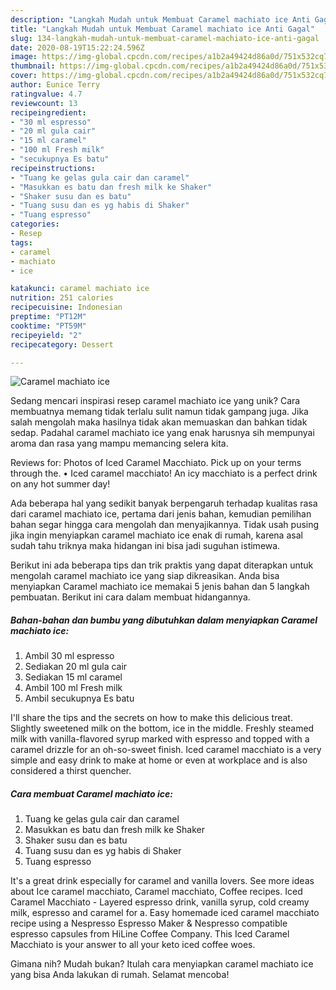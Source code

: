 ```yaml
---
description: "Langkah Mudah untuk Membuat Caramel machiato ice Anti Gagal"
title: "Langkah Mudah untuk Membuat Caramel machiato ice Anti Gagal"
slug: 134-langkah-mudah-untuk-membuat-caramel-machiato-ice-anti-gagal
date: 2020-08-19T15:22:24.596Z
image: https://img-global.cpcdn.com/recipes/a1b2a49424d86a0d/751x532cq70/caramel-machiato-ice-foto-resep-utama.jpg
thumbnail: https://img-global.cpcdn.com/recipes/a1b2a49424d86a0d/751x532cq70/caramel-machiato-ice-foto-resep-utama.jpg
cover: https://img-global.cpcdn.com/recipes/a1b2a49424d86a0d/751x532cq70/caramel-machiato-ice-foto-resep-utama.jpg
author: Eunice Terry
ratingvalue: 4.7
reviewcount: 13
recipeingredient:
- "30 ml espresso"
- "20 ml gula cair"
- "15 ml caramel"
- "100 ml Fresh milk"
- "secukupnya Es batu"
recipeinstructions:
- "Tuang ke gelas gula cair dan caramel"
- "Masukkan es batu dan fresh milk ke Shaker"
- "Shaker susu dan es batu"
- "Tuang susu dan es yg habis di Shaker"
- "Tuang espresso"
categories:
- Resep
tags:
- caramel
- machiato
- ice

katakunci: caramel machiato ice 
nutrition: 251 calories
recipecuisine: Indonesian
preptime: "PT12M"
cooktime: "PT59M"
recipeyield: "2"
recipecategory: Dessert

---
```



![Caramel machiato ice](https://img-global.cpcdn.com/recipes/a1b2a49424d86a0d/751x532cq70/caramel-machiato-ice-foto-resep-utama.jpg)

Sedang mencari inspirasi resep caramel machiato ice yang unik? Cara membuatnya memang tidak terlalu sulit namun tidak gampang juga. Jika salah mengolah maka hasilnya tidak akan memuaskan dan bahkan tidak sedap. Padahal caramel machiato ice yang enak harusnya sih mempunyai aroma dan rasa yang mampu memancing selera kita.

Reviews for: Photos of Iced Caramel Macchiato. Pick up on your terms through the. • Iced caramel macchiato! An icy macchiato is a perfect drink on any hot summer day!

Ada beberapa hal yang sedikit banyak berpengaruh terhadap kualitas rasa dari caramel machiato ice, pertama dari jenis bahan, kemudian pemilihan bahan segar hingga cara mengolah dan menyajikannya. Tidak usah pusing jika ingin menyiapkan caramel machiato ice enak di rumah, karena asal sudah tahu triknya maka hidangan ini bisa jadi suguhan istimewa.


Berikut ini ada beberapa tips dan trik praktis yang dapat diterapkan untuk mengolah caramel machiato ice yang siap dikreasikan. Anda bisa menyiapkan Caramel machiato ice memakai 5 jenis bahan dan 5 langkah pembuatan. Berikut ini cara dalam membuat hidangannya.

<!--inarticleads1-->

##### Bahan-bahan dan bumbu yang dibutuhkan dalam menyiapkan Caramel machiato ice:

1. Ambil 30 ml espresso
1. Sediakan 20 ml gula cair
1. Sediakan 15 ml caramel
1. Ambil 100 ml Fresh milk
1. Ambil secukupnya Es batu


I&#39;ll share the tips and the secrets on how to make this delicious treat. Slightly sweetened milk on the bottom, ice in the middle. Freshly steamed milk with vanilla-flavored syrup marked with espresso and topped with a caramel drizzle for an oh-so-sweet finish. Iced caramel macchiato is a very simple and easy drink to make at home or even at workplace and is also considered a thirst quencher. 

<!--inarticleads2-->

##### Cara membuat Caramel machiato ice:

1. Tuang ke gelas gula cair dan caramel
1. Masukkan es batu dan fresh milk ke Shaker
1. Shaker susu dan es batu
1. Tuang susu dan es yg habis di Shaker
1. Tuang espresso


It&#39;s a great drink especially for caramel and vanilla lovers. See more ideas about Ice caramel macchiato, Caramel macchiato, Coffee recipes. Iced Caramel Macchiato - Layered espresso drink, vanilla syrup, cold creamy milk, espresso and caramel for a. Easy homemade iced caramel macchiato recipe using a Nespresso Espresso Maker &amp; Nespresso compatible espresso capsules from HiLine Coffee Company. This Iced Caramel Macchiato is your answer to all your keto iced coffee woes. 

Gimana nih? Mudah bukan? Itulah cara menyiapkan caramel machiato ice yang bisa Anda lakukan di rumah. Selamat mencoba!
